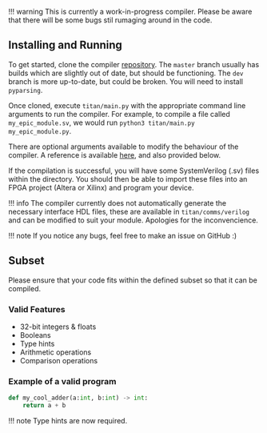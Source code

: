 !!! warning
    This is currently a work-in-progress compiler. Please be aware that there will be some bugs stil rumaging around in the code. 

## Installing and Running

To get started, clone the compiler [repository](https://github.com/titan-compiler-project/titan). The ``master`` branch usually has builds which are slightly out of date, but should be functioning. The ``dev`` branch is more up-to-date, but could be broken. You will need to install ``pyparsing``. 

Once cloned, execute ``titan/main.py`` with the appropriate command line arguments to run the compiler. For example, to compile a file called ``my_epic_module.sv``, we would run ``python3 titan/main.py my_epic_module.py``. 

There are optional arguments available to modify the behaviour of the compiler. A reference is available <a  href="/user_guide/cli_options">here</a>, and also provided below.

If the compilation is successful, you will have some SystemVerilog (.sv) files within the directory. You should then be able to import these files into an FPGA project (Altera or Xilinx) and program your device.

!!! info
    The compiler currently does not automatically generate the necessary interface HDL files, these are available in ``titan/comms/verilog`` and can be modified to suit your module. Apologies for the inconvencience. 

!!! note
    If you notice any bugs, feel free to make an issue on GitHub :)

## Subset

Please ensure that your code fits within the defined subset so that it can be compiled.

### Valid Features

- 32-bit integers & floats
- Booleans
- Type hints
- Arithmetic operations
- Comparison operations


### Example of a valid program

```py
def my_cool_adder(a:int, b:int) -> int:
    return a + b
```

!!! note
    Type hints are now required.